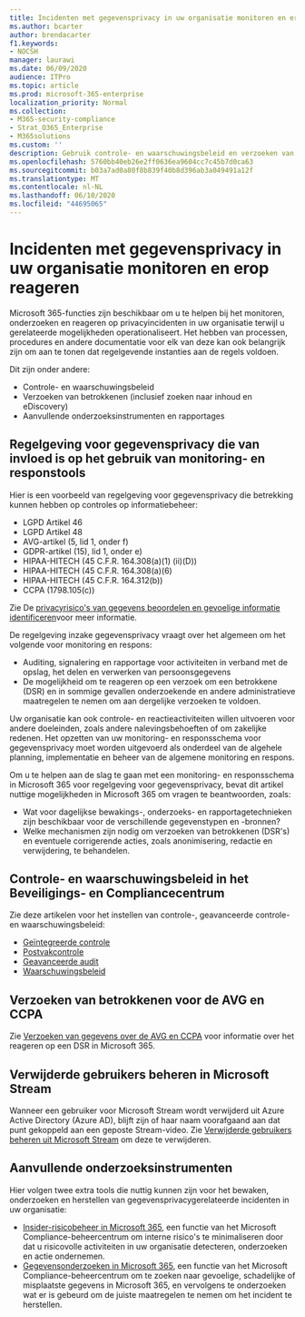 ```yaml
---
title: Incidenten met gegevensprivacy in uw organisatie monitoren en erop reageren
ms.author: bcarter
author: brendacarter
f1.keywords:
- NOCSH
manager: laurawi
ms.date: 06/09/2020
audience: ITPro
ms.topic: article
ms.prod: microsoft-365-enterprise
localization_priority: Normal
ms.collection:
- M365-security-compliance
- Strat_O365_Enterprise
- M365solutions
ms.custom: ''
description: Gebruik controle- en waarschuwingsbeleid en verzoeken van gegevensbesantwoorden om incidenten met persoonsgegevens te monitoren en erop te reageren.
ms.openlocfilehash: 5760bb40eb26e2ff0636ea9604cc7c45b7d0ca63
ms.sourcegitcommit: b03a7ad0a80f8b839f40b8d396ab3a049491a12f
ms.translationtype: MT
ms.contentlocale: nl-NL
ms.lasthandoff: 06/10/2020
ms.locfileid: "44695065"
---
```

# <a name="monitor-and-respond-to-data-privacy-incidents-in-your-organization"></a>Incidenten met gegevensprivacy in uw organisatie monitoren en erop reageren

Microsoft 365-functies zijn beschikbaar om u te helpen bij het monitoren, onderzoeken en reageren op privacyincidenten in uw organisatie terwijl u gerelateerde mogelijkheden operationaliseert. Het hebben van processen, procedures en andere documentatie voor elk van deze kan ook belangrijk zijn om aan te tonen dat regelgevende instanties aan de regels voldoen.

Dit zijn onder andere: 

- Controle- en waarschuwingsbeleid
- Verzoeken van betrokkenen (inclusief zoeken naar inhoud en eDiscovery)
- Aanvullende onderzoeksinstrumenten en rapportages

## <a name="data-privacy-regulations-impacting-the-use-of-monitoring-and-response-tools"></a>Regelgeving voor gegevensprivacy die van invloed is op het gebruik van monitoring- en responstools

Hier is een voorbeeld van regelgeving voor gegevensprivacy die betrekking kunnen hebben op controles op informatiebeheer:

- LGPD Artikel 46
- LGPD Artikel 48
- AVG-artikel (5, lid 1, onder f)
- GDPR-artikel (15), lid 1, onder e)
- HIPAA-HITECH (45 C.F.R. 164.308(a)(1) (ii)(D))
- HIPAA-HITECH (45 C.F.R. 164.308(a)(6)
- HIPAA-HITECH (45 C.F.R. 164.312(b))
- CCPA (1798.105(c))

Zie De [privacyrisico's van gegevens beoordelen en gevoelige informatie identificeren](information-protection-deploy-assess.md)voor meer informatie.

De regelgeving inzake gegevensprivacy vraagt over het algemeen om het volgende voor monitoring en respons:

- Auditing, signalering en rapportage voor activiteiten in verband met de opslag, het delen en verwerken van persoonsgegevens
- De mogelijkheid om te reageren op een verzoek om een betrokkene (DSR) en in sommige gevallen onderzoekende en andere administratieve maatregelen te nemen om aan dergelijke verzoeken te voldoen.

Uw organisatie kan ook controle- en reactieactiviteiten willen uitvoeren voor andere doeleinden, zoals andere nalevingsbehoeften of om zakelijke redenen. Het opzetten van uw monitoring- en responsschema voor gegevensprivacy moet worden uitgevoerd als onderdeel van de algehele planning, implementatie en beheer van de algemene monitoring en respons.

Om u te helpen aan de slag te gaan met een monitoring- en responsschema in Microsoft 365 voor regelgeving voor gegevensprivacy, bevat dit artikel nuttige mogelijkheden in Microsoft 365 om vragen te beantwoorden, zoals: 

- Wat voor dagelijkse bewakings-, onderzoeks- en rapportagetechnieken zijn beschikbaar voor de verschillende gegevenstypen en -bronnen?
- Welke mechanismen zijn nodig om verzoeken van betrokkenen (DSR's) en eventuele corrigerende acties, zoals anonimisering, redactie en verwijdering, te behandelen.

## <a name="auditing-and-alert-policies-in-the-security-and-compliance-center"></a>Controle- en waarschuwingsbeleid in het Beveiligings- en Compliancecentrum

Zie deze artikelen voor het instellen van controle-, geavanceerde controle- en waarschuwingsbeleid:

- [Geïntegreerde controle](../compliance/search-the-audit-log-in-security-and-compliance.md)
- [Postvakcontrole](../compliance/enable-mailbox-auditing.md)
- [Geavanceerde audit](../compliance/advanced-audit.md)
- [Waarschuwingsbeleid](../compliance/alert-policies.md)

## <a name="data-subject-requests-for-the-gdpr-and-ccpa"></a>Verzoeken van betrokkenen voor de AVG en CCPA

Zie [Verzoeken van gegevens over de AVG en CCPA](../compliance/gdpr-dsr-office365.md) voor informatie over het reageren op een DSR in Microsoft 365.

## <a name="manage-deleted-users-in-microsoft-stream"></a>Verwijderde gebruikers beheren in Microsoft Stream

Wanneer een gebruiker voor Microsoft Stream wordt verwijderd uit Azure Active Directory (Azure AD), blijft zijn of haar naam voorafgaand aan dat punt gekoppeld aan een geposte Stream-video. Zie [Verwijderde gebruikers beheren uit Microsoft Stream](https://docs.microsoft.com/stream/managing-deleted-users) om deze te verwijderen.

## <a name="additional-investigative-tools"></a>Aanvullende onderzoeksinstrumenten

Hier volgen twee extra tools die nuttig kunnen zijn voor het bewaken, onderzoeken en herstellen van gegevensprivacygerelateerde incidenten in uw organisatie:

- [Insider-risicobeheer in Microsoft 365](../compliance/insider-risk-management.md), een functie van het Microsoft Compliance-beheercentrum om interne risico's te minimaliseren door dat u risicovolle activiteiten in uw organisatie detecteren, onderzoeken en actie ondernemen.
- [Gegevensonderzoeken in Microsoft 365](../compliance/overview-data-investigations.md), een functie van het Microsoft Compliance-beheercentrum om te zoeken naar gevoelige, schadelijke of misplaatste gegevens in Microsoft 365, en vervolgens te onderzoeken wat er is gebeurd om de juiste maatregelen te nemen om het incident te herstellen.
